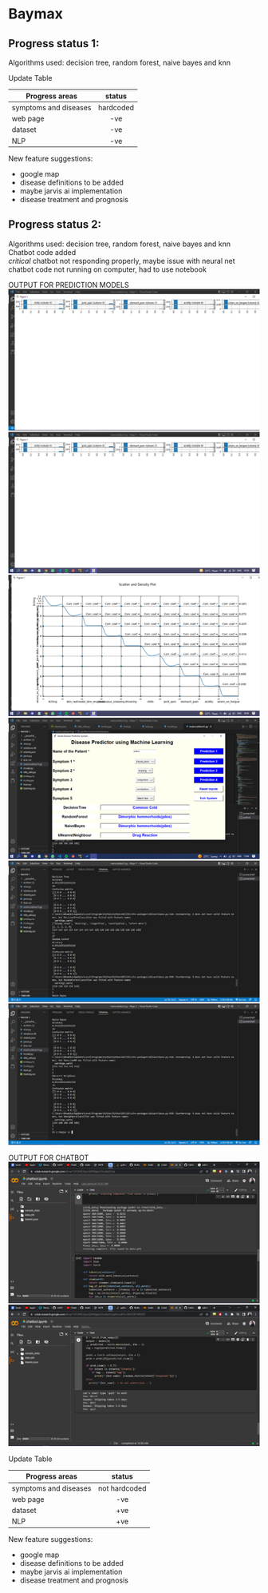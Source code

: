 # Baymax
## Progress status 1: 
 Algorithms used: decision tree, random forest, naive bayes and knn 

 Update Table
 
 | Progress areas |  status  |
 |----------|:--------------:|
 | symptoms and diseases|hardcoded| 
 | web page |    -ve |  
 | dataset | -ve |
 | NLP | -ve |

New feature suggestions:
- google map 
- disease definitions to be added
- maybe jarvis ai implementation
- disease treatment and prognosis


## Progress status 2: 
 Algorithms used: decision tree, random forest, naive bayes and knn   
 Chatbot code added  
 *critical* chatbot not responding properly, maybe issue with neural net  
 chatbot code not running on computer, had to use notebook  

 OUTPUT FOR PREDICTION MODELS
 ![alt text](https://github.com/schmithvillers/baymax-test1/blob/main/output_pics/Screenshot%20(63).png) 
 ![alt text](https://github.com/schmithvillers/baymax-test1/blob/main/output_pics/Screenshot%20(64).png)  
 ![alt text](https://github.com/schmithvillers/baymax-test1/blob/main/output_pics/Screenshot%20(65).png)
 ![alt text](https://github.com/schmithvillers/baymax-test1/blob/main/output_pics/Screenshot%20(69).png)
 ![alt text](https://github.com/schmithvillers/baymax-test1/blob/main/output_pics/Screenshot%20(70).png)
 ![alt text](https://github.com/schmithvillers/baymax-test1/blob/main/output_pics/Screenshot%20(71).png)
 
 
 OUTPUT FOR CHATBOT 
 ![alt text](https://github.com/schmithvillers/baymax-test1/blob/main/output_pics/Screenshot%20(61).png)
 ![alt text](https://github.com/schmithvillers/baymax-test1/blob/main/output_pics/Screenshot%20(62).png)
 
 
 Update Table
 
 | Progress areas |  status  |
 |----------|:--------------:|
 | symptoms and diseases|not hardcoded| 
 | web page |    -ve |  
 | dataset | +ve |
 | NLP | +ve |

New feature suggestions:
- google map 
- disease definitions to be added
- maybe jarvis ai implementation
- disease treatment and prognosis
